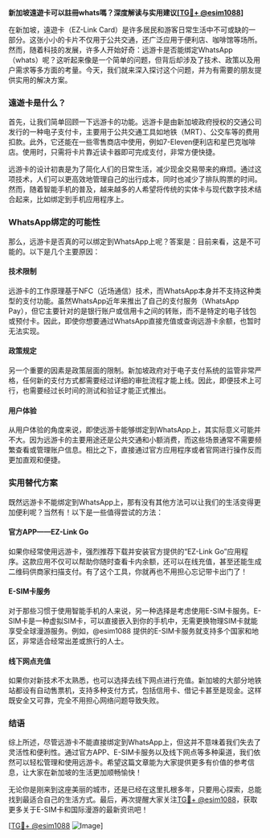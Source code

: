 **新加坡遠遊卡可以註冊whats嗎？深度解读与实用建议[[TG💪+ @esim1088](https://t.me/s/esim1088)]**

在新加坡，遠遊卡（EZ-Link Card）是许多居民和游客日常生活中不可或缺的一部分。这张小小的卡片不仅用于公共交通，还广泛应用于便利店、咖啡馆等场所。然而，随着科技的发展，许多人开始好奇：远游卡是否能绑定WhatsApp（whats）呢？这听起来像是一个简单的问题，但背后却涉及了技术、政策以及用户需求等多方面的考量。今天，我们就来深入探讨这个问题，并为有需要的朋友提供实用的解决方案。

### 遠遊卡是什么？

首先，让我们简单回顾一下远游卡的功能。远游卡是由新加坡政府授权的交通公司发行的一种电子支付卡，主要用于公共交通工具如地铁（MRT）、公交车等的费用扣款。此外，它还能在一些零售商店中使用，例如7-Eleven便利店和星巴克咖啡店。使用时，只需将卡片靠近读卡器即可完成支付，非常方便快捷。

远游卡的设计初衷是为了简化人们的日常生活，减少现金交易带来的麻烦。通过这项技术，人们可以更高效地管理自己的出行成本，同时也减少了排队购票的时间。然而，随着智能手机的普及，越来越多的人希望将传统的实体卡与现代数字技术结合起来，比如绑定到手机应用程序上。

### WhatsApp绑定的可能性

那么，远游卡是否真的可以绑定到WhatsApp上呢？答案是：目前来看，这是不可能的。以下是几个主要原因：

#### 技术限制
远游卡的工作原理基于NFC（近场通信）技术，而WhatsApp本身并不支持这种类型的支付功能。虽然WhatsApp近年来推出了自己的支付服务（WhatsApp Pay），但它主要针对的是银行账户或信用卡之间的转账，而不是特定的电子钱包或预付卡。因此，即使你想要通过WhatsApp直接充值或查询远游卡余额，也暂时无法实现。

#### 政策规定
另一个重要的因素是政策层面的限制。新加坡政府对于电子支付系统的监管非常严格，任何新的支付方式都需要经过详细的审批流程才能上线。因此，即便技术上可行，也需要经过长时间的测试和验证才能正式推出。

#### 用户体验
从用户体验的角度来说，即使远游卡能够绑定到WhatsApp上，其实际意义可能并不大。因为远游卡的主要用途还是公共交通和小额消费，而这些场景通常不需要频繁查看或管理账户信息。相比之下，直接通过官方应用程序或者官网进行操作反而更加直观和便捷。

### 实用替代方案

既然远游卡不能绑定到WhatsApp上，那有没有其他方法可以让我们的生活变得更加便利呢？当然有！以下是一些值得尝试的方法：

#### 官方APP——EZ-Link Go
如果你经常使用远游卡，强烈推荐下载并安装官方提供的“EZ-Link Go”应用程序。这款应用不仅可以帮助你随时查看卡内余额，还可以在线充值，甚至还能生成二维码供商家扫描支付。有了这个工具，你就再也不用担心忘记带卡出门了！

#### E-SIM卡服务
对于那些习惯于使用智能手机的人来说，另一种选择是考虑使用E-SIM卡服务。E-SIM卡是一种虚拟SIM卡，可以直接嵌入到你的手机中，无需更换物理SIM卡就能享受全球漫游服务。例如，@esim1088 提供的E-SIM卡服务就支持多个国家和地区，非常适合经常出差或旅行的人士。

#### 线下网点充值
如果你对新技术不太熟悉，也可以选择去线下网点进行充值。新加坡的大部分地铁站都设有自动售票机，支持多种支付方式，包括信用卡、借记卡甚至是现金。这样既安全又可靠，完全不用担心网络问题导致失败。

### 结语

综上所述，尽管远游卡不能直接绑定到WhatsApp上，但这并不意味着我们失去了灵活性和便利性。通过官方APP、E-SIM卡服务以及线下网点等多种渠道，我们依然可以轻松管理和使用远游卡。希望这篇文章能为大家提供更多有价值的参考信息，让大家在新加坡的生活更加顺畅愉快！

无论你是刚来到这座美丽的城市，还是已经在这里扎根多年，只要用心探索，总能找到最适合自己的生活方式。最后，再次提醒大家关注[TG💪+ @esim1088](https://t.me/s/esim1088)，获取更多关于E-SIM卡和国际漫游的最新资讯吧！

[[TG💪+ @esim1088](https://t.me/s/esim1088) ![Image](https://i.postimg.cc/4NQfJmqS/Snipaste-2025-05-13-00-14-12.png)]